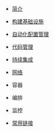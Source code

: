 

* [简介](README.md)

* [构建基础设施](/infrastructure-construction/README.md)

* [自动化配置管理](/automatic-configuration/README.md)

* [代码管理](/code-management/README.md)
    
* [持续集成](/cicd/README.md)

* [网络](/network/README.md)

* 容器

* 编排

* 监控

* [常用链接](link.md)

    

